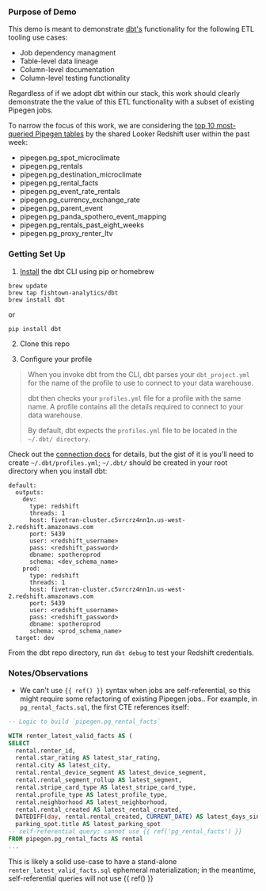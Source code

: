 ### Purpose of Demo

This demo is meant to demonstrate [dbt's](https://docs.getdbt.com/docs) functionality for the following ETL tooling use cases:

- Job dependency managment
- Table-level data lineage
- Column-level documentation
- Column-level testing functionality

Regardless of if we adopt dbt within our stack, this work should clearly demonstrate the the value of this ETL functionality with a subset of existing Pipegen jobs.

To narrow the focus of this work, we are considering the [top 10 most-queried Pipegen tables](https://spothero.looker.com/explore/redshift_model/redshift_table_scans?qid=OJS3iUBsdwogNMaV8ARCkl&toggle=fil,pik) by the shared Looker Redshift user within the past week:

 - pipegen.pg_spot_microclimate
 - pipegen.pg_rentals
 - pipegen.pg_destination_microclimate
 - pipegen.pg_rental_facts
 - pipegen.pg_event_rate_rentals
 - pipegen.pg_currency_exchange_rate
 - pipegen.pg_parent_event
 - pipegen.pg_panda_spothero_event_mapping
 - pipegen.pg_rentals_past_eight_weeks
 - pipegen.pg_proxy_renter_ltv

### Getting Set Up

1. [Install](https://docs.getdbt.com/docs/macos) the dbt CLI using pip or homebrew

```
brew update
brew tap fishtown-analytics/dbt
brew install dbt
```
or 
```
pip install dbt
```

2. Clone this repo

3. Configure your profile

> When you invoke dbt from the CLI, dbt parses your `dbt_project.yml` for the name of the profile to use to connect to your data warehouse.
>
> dbt then checks your `profiles.yml` file for a profile with the same name. A profile contains all the details required to connect to your data warehouse.
>
>By default, dbt expects the `profiles.yml` file to be located in the `~/.dbt/ directory`.

Check out the [connection docs](https://docs.getdbt.com/docs/configure-your-profile#section-what-goes-in-my-profiles-yml-file) for details, but the gist of it is you'll need to create `~/.dbt/profiles.yml`; `~/.dbt/` should be created in your root directory when you install dbt:

```
default:
  outputs:
    dev:
      type: redshift
      threads: 1
      host: fivetran-cluster.c5vrcrz4nn1n.us-west-2.redshift.amazonaws.com 
      port: 5439
      user: <redshift_username>
      pass: <redshift_password>
      dbname: spotheroprod
      schema: <dev_schema_name>
    prod:
      type: redshift
      threads: 1
      host: fivetran-cluster.c5vrcrz4nn1n.us-west-2.redshift.amazonaws.com
      port: 5439
      user: <redshift_username>
      pass: <redshift_password>
      dbname: spotheroprod
      schema: <prod_schema_name>
  target: dev
```

From the dbt repo directory, run `dbt debug` to test your Redshift credentials.

### Notes/Observations

- We can't use `{{ ref() }}` syntax when jobs are self-referential, so this might require some refactoring of existing Pipegen jobs.. For example, in `pg_rental_facts.sql`, the first CTE references itself:

```sql
-- Logic to build `pipegen.pg_rental_facts` 

WITH renter_latest_valid_facts AS (
SELECT
  rental.renter_id,
  rental.star_rating AS latest_star_rating,
  rental.city AS latest_city,
  rental.rental_device_segment AS latest_device_segment,
  rental.rental_segment_rollup AS latest_segment,
  rental.stripe_card_type AS latest_stripe_card_type,
  rental.profile_type AS latest_profile_type,
  rental.neighborhood AS latest_neighborhood,
  rental.rental_created AS latest_rental_created,
  DATEDIFF(day, rental.rental_created, CURRENT_DATE) AS latest_days_since,
  parking_spot.title AS latest_parking_spot
-- self-referential query; cannot use {{ ref('pg_rental_facts') }}
FROM pipegen.pg_rental_facts AS rental 
...
```

This is likely a solid use-case to have a stand-alone `renter_latest_valid_facts.sql` ephemeral materialization; in the meantime, self-referential queries will not use {{ ref() }}
